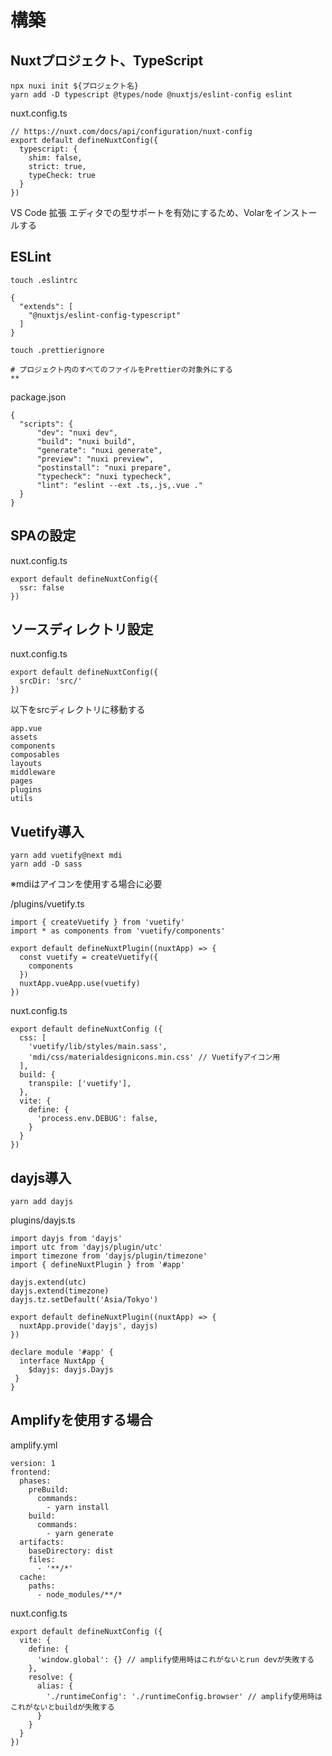 # 構築
## Nuxtプロジェクト、TypeScript
```
npx nuxi init ${プロジェクト名}
yarn add -D typescript @types/node @nuxtjs/eslint-config eslint
```

nuxt.config.ts
```
// https://nuxt.com/docs/api/configuration/nuxt-config
export default defineNuxtConfig({
  typescript: {
    shim: false,
    strict: true,
    typeCheck: true
  }
})
```

VS Code 拡張
エディタでの型サポートを有効にするため、Volarをインストールする

## ESLint
```
touch .eslintrc
```
```
{
  "extends": [
    "@nuxtjs/eslint-config-typescript"
  ]
}
```
```
touch .prettierignore
```
```
# プロジェクト内のすべてのファイルをPrettierの対象外にする
**
```

package.json
```
{
  "scripts": {
      "dev": "nuxi dev",
      "build": "nuxi build",
      "generate": "nuxi generate",
      "preview": "nuxi preview",
      "postinstall": "nuxi prepare",
      "typecheck": "nuxi typecheck",
      "lint": "eslint --ext .ts,.js,.vue ."
  }
}
```

## SPAの設定
nuxt.config.ts
```
export default defineNuxtConfig({
  ssr: false
})
```

## ソースディレクトリ設定
nuxt.config.ts
```
export default defineNuxtConfig({
  srcDir: 'src/'
})
```
以下をsrcディレクトリに移動する
```
app.vue
assets
components
composables
layouts
middleware
pages
plugins
utils
```

## Vuetify導入
```
yarn add vuetify@next mdi
yarn add -D sass
```
※mdiはアイコンを使用する場合に必要

/plugins/vuetify.ts
```
import { createVuetify } from 'vuetify'
import * as components from 'vuetify/components'

export default defineNuxtPlugin((nuxtApp) => {
  const vuetify = createVuetify({
    components
  })
  nuxtApp.vueApp.use(vuetify)
})
```

nuxt.config.ts
```
export default defineNuxtConfig ({
  css: [
    'vuetify/lib/styles/main.sass',
    'mdi/css/materialdesignicons.min.css' // Vuetifyアイコン用
  ],
  build: {
    transpile: ['vuetify'],
  },
  vite: {
    define: {
      'process.env.DEBUG': false,
    }
  }
})
```

## dayjs導入
```
yarn add dayjs
```

plugins/dayjs.ts
```
import dayjs from 'dayjs'
import utc from 'dayjs/plugin/utc'
import timezone from 'dayjs/plugin/timezone'
import { defineNuxtPlugin } from '#app'

dayjs.extend(utc)
dayjs.extend(timezone)
dayjs.tz.setDefault('Asia/Tokyo')

export default defineNuxtPlugin((nuxtApp) => {
  nuxtApp.provide('dayjs', dayjs)
})

declare module '#app' {
  interface NuxtApp {
    $dayjs: dayjs.Dayjs
 }
}
```

## Amplifyを使用する場合
amplify.yml
```
version: 1
frontend:
  phases:
    preBuild:
      commands:
        - yarn install
    build:
      commands:
        - yarn generate
  artifacts:
    baseDirectory: dist
    files:
      - '**/*'
  cache:
    paths:
      - node_modules/**/*
```

nuxt.config.ts
```
export default defineNuxtConfig ({
  vite: {
    define: {
      'window.global': {} // amplify使用時はこれがないとrun devが失敗する
    },
    resolve: {
      alias: {
        './runtimeConfig': './runtimeConfig.browser' // amplify使用時はこれがないとbuildが失敗する
      }
    }
  }
})
```